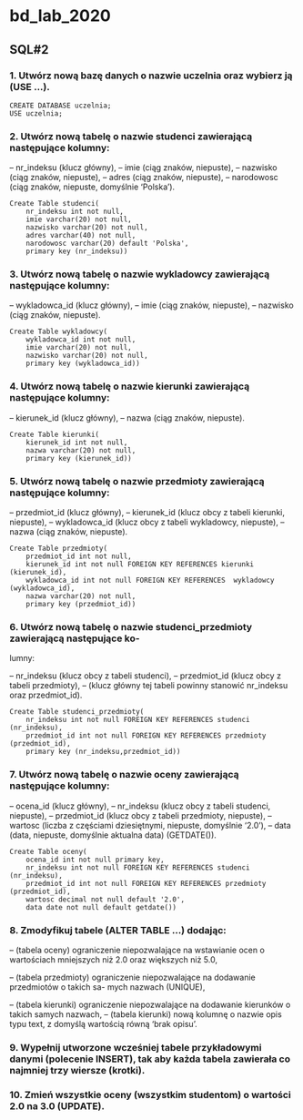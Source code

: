 # bd_lab_2020
## SQL#2
### 1. Utwórz nową bazę danych o nazwie uczelnia oraz wybierz ją (USE ...).

```
CREATE DATABASE uczelnia;
USE uczelnia;
```

### 2. Utwórz nową tabelę o nazwie studenci zawierającą następujące kolumny:
– nr_indeksu (klucz główny),
– imie (ciąg znaków, niepuste),
– nazwisko (ciąg znaków, niepuste),
– adres (ciąg znaków, niepuste),
– narodowosc (ciąg znaków, niepuste, domyślnie ‘Polska’).

```
Create Table studenci(
	nr_indeksu int not null,
	imie varchar(20) not null,
	nazwisko varchar(20) not null,
	adres varchar(40) not null,
	narodowosc varchar(20) default 'Polska',
	primary key (nr_indeksu))
```

### 3. Utwórz nową tabelę o nazwie wykladowcy zawierającą następujące kolumny:
– wykladowca_id (klucz główny),
– imie (ciąg znaków, niepuste),
– nazwisko (ciąg znaków, niepuste).

```
Create Table wykladowcy(
	wykladowca_id int not null,
	imie varchar(20) not null,
	nazwisko varchar(20) not null,
	primary key (wykladowca_id))
```

### 4. Utwórz nową tabelę o nazwie kierunki zawierającą następujące kolumny:
– kierunek_id (klucz główny),
– nazwa (ciąg znaków, niepuste).

```
Create Table kierunki(
	kierunek_id int not null,
	nazwa varchar(20) not null,
	primary key (kierunek_id))
```

### 5. Utwórz nową tabelę o nazwie przedmioty zawierającą następujące kolumny:
– przedmiot_id (klucz główny),
– kierunek_id (klucz obcy z tabeli kierunki, niepuste),
– wykladowca_id (klucz obcy z tabeli wykladowcy, niepuste),
– nazwa (ciąg znaków, niepuste).

```
Create Table przedmioty(
	przedmiot_id int not null,
	kierunek_id int not null FOREIGN KEY REFERENCES kierunki (kierunek_id), 
	wykladowca_id int not null FOREIGN KEY REFERENCES  wykladowcy (wykladowca_id),
	nazwa varchar(20) not null,
	primary key (przedmiot_id))
```

### 6. Utwórz nową tabelę o nazwie studenci_przedmioty zawierającą następujące ko-
lumny:

– nr_indeksu (klucz obcy z tabeli studenci),
– przedmiot_id (klucz obcy z tabeli przedmioty),
– (klucz główny tej tabeli powinny stanowić nr_indeksu oraz przedmiot_id). 

```
Create Table studenci_przedmioty(
	nr_indeksu int not null FOREIGN KEY REFERENCES studenci (nr_indeksu),
	przedmiot_id int not null FOREIGN KEY REFERENCES przedmioty (przedmiot_id), 
	primary key (nr_indeksu,przedmiot_id))
```

### 7. Utwórz nową tabelę o nazwie oceny zawierającą następujące kolumny:
– ocena_id (klucz główny),
– nr_indeksu (klucz obcy z tabeli studenci, niepuste),
– przedmiot_id (klucz obcy z tabeli przedmioty, niepuste),
– wartosc (liczba z częściami dziesiętnymi, niepuste, domyślnie ‘2.0’),
– data (data, niepuste, domyślnie aktualna data) (GETDATE()).

```
Create Table oceny(
	ocena_id int not null primary key,
	nr_indeksu int not null FOREIGN KEY REFERENCES studenci (nr_indeksu),
	przedmiot_id int not null FOREIGN KEY REFERENCES przedmioty (przedmiot_id), 
	wartosc decimal not null default '2.0',
	data date not null default getdate())
```

### 8. Zmodyfikuj tabele (ALTER TABLE ...) dodając:
– (tabela oceny) ograniczenie niepozwalające na wstawianie ocen o wartościach mniejszych
niż 2.0 oraz większych niż 5.0,

– (tabela przedmioty) ograniczenie niepozwalające na dodawanie przedmiotów o takich sa-
mych nazwach (UNIQUE),

– (tabela kierunki) ograniczenie niepozwalające na dodawanie kierunków o takich samych
nazwach,
– (tabela kierunki) nową kolumnę o nazwie opis typu text, z domyślą wartością równą
‘brak opisu’.

### 9. Wypełnij utworzone wcześniej tabele przykładowymi danymi (polecenie INSERT), tak aby każda tabela zawierała co najmniej trzy wiersze (krotki).

### 10. Zmień wszystkie oceny (wszystkim studentom) o wartości 2.0 na 3.0 (UPDATE).
